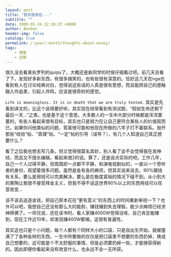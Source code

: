 ```yaml
---
layout: post
title: "我穷故我在..."
subtitle: ""
date: 2009-05-16 22:20:23 +0800
author: Benben
header-img: false
catalog: true
permalink: /:year/:month/thoughts-about-money/
tags:
    - 博客
    - 迁移
---
```


很久没去看某处罗列的quips了，大概还是新同学的时侯仔细看过吧。前几天去看了下，发现好多新东西，有很多搞笑的，也有些很有深意的。恰好这几天在nga也看到有人在讨论经典对白，觉得说这些话的人真是很有思想，而且能把自己的感触融入作品里，引起人共鸣，应该是很奇妙的感觉。

`Life is meaningless. It is in death that we are truly tested.` 其实是先看到译文的，比这个说得要好听。其实现在经常看到有测试题，“假如生命还剩下最后一天...”之类，也是基于这个意思。大多数人的一生中大部分时候都是浑浑噩噩的，有些人看起来很有目标，其实也只是努力在让自己更符合某些人的价值观而已，如果你问他类似的问题，答案很可能和他现在所做的八竿子打不着联系。抛开那些“经验”帖、“真理”帖、“一定”帖的引导（误导？），有几个人知道自己真正想要什么？

看了之后我也想去写几条，但又觉得很莫名其妙，别人看了会不会觉得我在发神经，而且又不擅长编辑，看起来很2的说。算了，还是说点实际的吧。工作几年，自己一个人过得平静，但周围却一点都不平静，和演电视剧似的，一直以一个旁听者的身份，观望着很多问题。虽然是各有各的麻烦，但其实说来说去，90%跟钱有关系，要么是用钱可以完美解决，要么是在极度富裕的情况下碰不到。从小到大的熏陶让我很不接受拜金主义，但我不得不说这世界90%以上的东西用钱可以任意改变...

该不该去追逐金钱，把自己原本花在“更有意义”的东西上的时间重新审视一下？也许可以吧，我想自己还没有那么大的能耐，赚钱赚到失去理智。能少点麻烦已经求神拜佛了。一师兄说，还在读书时，看人家赚4000W觉得没啥，自己肯定能赚到，现在工作近10年，却发现赚400W都难。这很有普遍性。

其实这也只是个小问题，每个人都有个同样大小的口袋，只是自出生开始，就被塞满了了各种各样的东西，一生中所要做的仅仅是把口袋里不想要的东西扔掉，换成自己想要的，这可能是个不太舒服的事情，但是必须要扔掉一些，才能够获得新的。因此即便你看起来没有改变什么，也永远不会一无所获。
